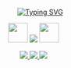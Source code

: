 

<p align="center">
 ‎ ‎ ‎ ‎ ‎ ‎ ‎  <a href="https://git.io/typing-svg"><img src="https://readme-typing-svg.demolab.com?font=Fira+Code&pause=1000&center=true&&color=F79A25&width=435&lines=my+bright+red+flame+blade...;will+burn+you+to+the+bone!" alt="Typing SVG" /></a>
 <p align="center"> <img src="https://64.media.tumblr.com/08f1157e4fb62352185b36afec10b822/67f379b253a55304-79/s75x75_c1/2dd301de7828b4fb0d8607ba40db757cc46bd729.gifv" width="40" height="40" /> <img src="https://komarev.com/ghpvc/?username=kyostro&label=🔥&color=da2f25&style=plastic&base=40000" /> <img src="https://64.media.tumblr.com/581809eba389f8d2ccce2c57b2eb9b8a/67f379b253a55304-15/s75x75_c1/f4206f7a9cad6744daa64d2f7c4a7afb3c4970be.gifv" width="40" height="40" />
  </div>
<p align="center">
<a href="https://x.com/barefacelino/status/1791041334683255200"> 
<img src="https://i.imgur.com/93ObRbr.png" />
<a href="https://rentry.co/kyostro">
<img src="https://i.imgur.com/gT7JHVV.png" />
  <a href="https://kyodraw.straw.page/">
<img src="https://i.imgur.com/vP1p3VL.png" />
  </p>  ‎
<p align="center">
